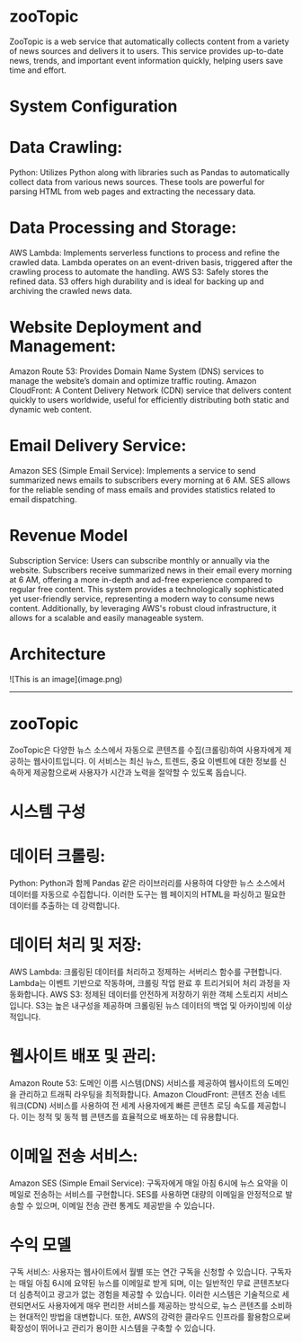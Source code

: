 <h1>zooTopic</h1>
ZooTopic is a web service that automatically collects content from a variety of news sources and delivers it to users. This service provides up-to-date news, trends, and important event information quickly, helping users save time and effort.

<h1>System Configuration</h1>

<h1>Data Crawling:</h1>

Python: Utilizes Python along with libraries such as Pandas to automatically collect data from various news sources. These tools are powerful for parsing HTML from web pages and extracting the necessary data.

<h1>Data Processing and Storage:</h1>

AWS Lambda: Implements serverless functions to process and refine the crawled data. Lambda operates on an event-driven basis, triggered after the crawling process to automate the handling.
AWS S3: Safely stores the refined data. S3 offers high durability and is ideal for backing up and archiving the crawled news data.

<h1>Website Deployment and Management:</h1>

Amazon Route 53: Provides Domain Name System (DNS) services to manage the website’s domain and optimize traffic routing.
Amazon CloudFront: A Content Delivery Network (CDN) service that delivers content quickly to users worldwide, useful for efficiently distributing both static and dynamic web content.

<h1>Email Delivery Service:</h1>

Amazon SES (Simple Email Service): Implements a service to send summarized news emails to subscribers every morning at 6 AM. SES allows for the reliable sending of mass emails and provides statistics related to email dispatching.

<h1>Revenue Model</h1>

Subscription Service: Users can subscribe monthly or annually via the website. Subscribers receive summarized news in their email every morning at 6 AM, offering a more in-depth and ad-free experience compared to regular free content.
This system provides a technologically sophisticated yet user-friendly service, representing a modern way to consume news content. Additionally, by leveraging AWS's robust cloud infrastructure, it allows for a scalable and easily manageable system.

<h1>Architecture</h1>
![This is an image](image.png)


<hr>

<h1>zooTopic</h1>
ZooTopic은 다양한 뉴스 소스에서 자동으로 콘텐츠를 수집(크롤링)하여 사용자에게 제공하는 웹사이트입니다. 이 서비스는 최신 뉴스, 트렌드, 중요 이벤트에 대한 정보를 신속하게 제공함으로써 사용자가 시간과 노력을 절약할 수 있도록 돕습니다.

<h1>시스템 구성</h1>

<h1>데이터 크롤링:</h1>
Python: Python과 함께 Pandas 같은 라이브러리를 사용하여 다양한 뉴스 소스에서 데이터를 자동으로 수집합니다. 이러한 도구는 웹 페이지의 HTML을 파싱하고 필요한 데이터를 추출하는 데 강력합니다.

<h1>데이터 처리 및 저장:</h1>
AWS Lambda: 크롤링된 데이터를 처리하고 정제하는 서버리스 함수를 구현합니다. Lambda는 이벤트 기반으로 작동하며, 크롤링 작업 완료 후 트리거되어 처리 과정을 자동화합니다.
AWS S3: 정제된 데이터를 안전하게 저장하기 위한 객체 스토리지 서비스입니다. S3는 높은 내구성을 제공하며 크롤링된 뉴스 데이터의 백업 및 아카이빙에 이상적입니다.

<h1>웹사이트 배포 및 관리:</h1>
Amazon Route 53: 도메인 이름 시스템(DNS) 서비스를 제공하여 웹사이트의 도메인을 관리하고 트래픽 라우팅을 최적화합니다.
Amazon CloudFront: 콘텐츠 전송 네트워크(CDN) 서비스를 사용하여 전 세계 사용자에게 빠른 콘텐츠 로딩 속도를 제공합니다. 이는 정적 및 동적 웹 콘텐츠를 효율적으로 배포하는 데 유용합니다.

<h1>이메일 전송 서비스:</h1>
Amazon SES (Simple Email Service): 구독자에게 매일 아침 6시에 뉴스 요약을 이메일로 전송하는 서비스를 구현합니다. SES를 사용하면 대량의 이메일을 안정적으로 발송할 수 있으며, 이메일 전송 관련 통계도 제공받을 수 있습니다.

<h1>수익 모델</h1>
구독 서비스: 사용자는 웹사이트에서 월별 또는 연간 구독을 신청할 수 있습니다. 구독자는 매일 아침 6시에 요약된 뉴스를 이메일로 받게 되며, 이는 일반적인 무료 콘텐츠보다 더 심층적이고 광고가 없는 경험을 제공할 수 있습니다.
이러한 시스템은 기술적으로 세련되면서도 사용자에게 매우 편리한 서비스를 제공하는 방식으로, 뉴스 콘텐츠를 소비하는 현대적인 방법을 대변합니다. 또한, AWS의 강력한 클라우드 인프라를 활용함으로써 확장성이 뛰어나고 관리가 용이한 시스템을 구축할 수 있습니다.
